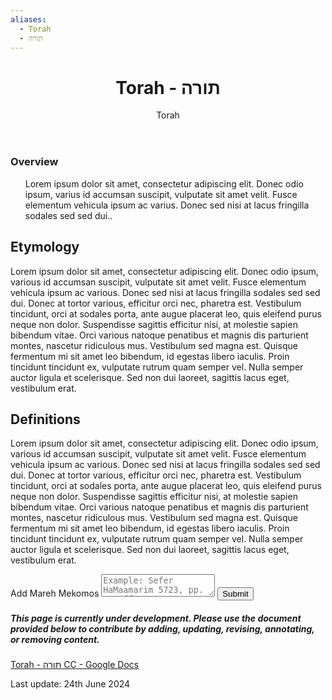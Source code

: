 ```yaml
---
aliases:
  - Torah
  - תורה
---
```

<div class="card">
	<header>
		<h1>Torah - תורה</h1>
		<p class="subtitle"> Torah</p>
	</header>
	<section>
		<h3>Overview</h3>
		<ul>
		<p>Lorem ipsum dolor sit amet, consectetur adipiscing elit. Donec odio ipsum, varius id accumsan suscipit, vulputate sit amet velit. Fusce elementum vehicula ipsum ac varius. Donec sed nisi at lacus fringilla sodales sed sed dui.</a>.</p>
		</ul>
	</section>
</div>

## Etymology

Lorem ipsum dolor sit amet, consectetur adipiscing elit. Donec odio ipsum, various id accumsan suscipit, vulputate sit amet velit. Fusce elementum vehicula ipsum ac various. Donec sed nisi at lacus fringilla sodales sed sed dui. Donec at tortor various, efficitur orci nec, pharetra est. Vestibulum tincidunt, orci at sodales porta, ante augue placerat leo, quis eleifend purus neque non dolor. Suspendisse sagittis efficitur nisi, at molestie sapien bibendum vitae. Orci various natoque penatibus et magnis dis parturient montes, nascetur ridiculous mus. Vestibulum sed magna est. Quisque fermentum mi sit amet leo bibendum, id egestas libero iaculis. Proin tincidunt tincidunt ex, vulputate rutrum quam semper vel. Nulla semper auctor ligula et scelerisque. Sed non dui laoreet, sagittis lacus eget, vestibulum erat.

## Definitions



Lorem ipsum dolor sit amet, consectetur adipiscing elit. Donec odio ipsum, various id accumsan suscipit, vulputate sit amet velit. Fusce elementum vehicula ipsum ac various. Donec sed nisi at lacus fringilla sodales sed sed dui. Donec at tortor various, efficitur orci nec, pharetra est. Vestibulum tincidunt, orci at sodales porta, ante augue placerat leo, quis eleifend purus neque non dolor. Suspendisse sagittis efficitur nisi, at molestie sapien bibendum vitae. Orci various natoque penatibus et magnis dis parturient montes, nascetur ridiculous mus. Vestibulum sed magna est. Quisque fermentum mi sit amet leo bibendum, id egestas libero iaculis. Proin tincidunt tincidunt ex, vulputate rutrum quam semper vel. Nulla semper auctor ligula et scelerisque. Sed non dui laoreet, sagittis lacus eget, vestibulum erat.

<div class="rectangle">
  <form action="https://submit-form.com/PyS1Ogeqs">
	<input type="hidden" name="page-id" value="# Torah - תורה">
	<label for="message">Add Mareh Mekomos</label>
	<textarea
	  id="message"
	  name="message"
	  placeholder="Example: Sefer HaMaamarim 5723, pp. 111 ff."
	  required
	></textarea>
	<button type="submit">Submit</button>
  </form>
</div>

<div class="rectangle">
  <h5>This page is currently under development. Please use the document provided below to contribute by adding, updating, revising, annotating, or removing content.</h5>
  <p>
    <a href="https://docs.google.com/document/d/1ixhqqG9xPLi_mIByLt__A8O0ZcYwf92UNf-mQTEeIPo/edit?usp=sharing">Torah - תורה CC - Google Docs</a>
  </p>
</div>

<p class="subtitle">
Last update: 24th June 2024
</p>